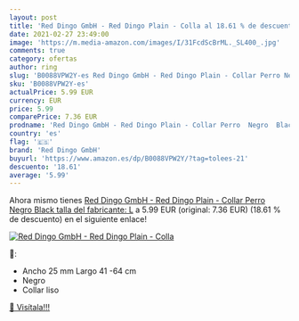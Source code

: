 ```yaml
---
layout: post
title: 'Red Dingo GmbH - Red Dingo Plain - Colla al 18.61 % de descuento'
date: 2021-02-27 23:49:00
image: 'https://m.media-amazon.com/images/I/31FcdScBrML._SL400_.jpg'
comments: true
category: ofertas
author: ring
slug: 'B0088VPW2Y-es Red Dingo GmbH - Red Dingo Plain - Collar Perro Negro...'
sku: 'B0088VPW2Y-es'
actualPrice: 5.99 EUR
currency: EUR
price: 5.99
comparePrice: 7.36 EUR
prodname: 'Red Dingo GmbH - Red Dingo Plain - Collar Perro  Negro  Black   talla del fabricante: L'
country: 'es'
flag: '🇪🇸'
brand: 'Red Dingo GmbH'
buyurl: 'https://www.amazon.es/dp/B0088VPW2Y/?tag=tolees-21'
descuento: '18.61'
average: '5.99'
---
```


Ahora mismo tienes [Red Dingo GmbH - Red Dingo Plain - Collar Perro  Negro  Black   talla del fabricante: L](https://www.amazon.es/dp/B0088VPW2Y/?tag=tolees-21) a 5.99 EUR (original: 7.36 EUR) (18.61 %  de descuento) en el siguiente enlace!

[![Red Dingo GmbH - Red Dingo Plain - Colla](https://m.media-amazon.com/images/I/31FcdScBrML._SL400_.jpg)](https://www.amazon.es/dp/B0088VPW2Y/?tag=tolees-21)

🔎:

- Ancho 25 mm Largo 41 -64 cm
- Negro
- Collar liso

[🛒 Visítala!!!](https://www.amazon.es/dp/B0088VPW2Y/?tag=tolees-21)
